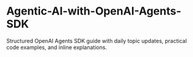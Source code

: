 # Agentic-AI-with-OpenAI-Agents-SDK
Structured OpenAI Agents SDK guide with daily topic updates, practical code examples, and inline explanations.
